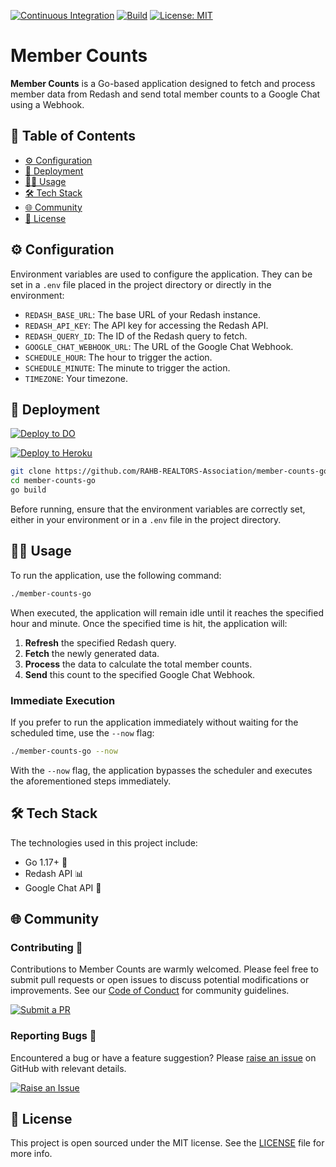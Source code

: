 [![Continuous Integration](https://github.com/RAHB-REALTORS-Association/member-counts-go/actions/workflows/go.yml/badge.svg)](https://github.com/RAHB-REALTORS-Association/member-counts-go/actions/workflows/go.yml)
[![Build](https://github.com/RAHB-REALTORS-Association/member-counts-go/actions/workflows/build.yml/badge.svg)](https://github.com/RAHB-REALTORS-Association/member-counts-go/actions/workflows/build.yml)
[![License: MIT](https://img.shields.io/badge/License-MIT-yellow.svg)](https://opensource.org/licenses/MIT)

# Member Counts

**Member Counts** is a Go-based application designed to fetch and process member data from Redash and send total member counts to a Google Chat using a Webhook.

## 📖 Table of Contents
- [⚙️ Configuration](#️-configuration)
- [🚀 Deployment](#-deployment)
- [🧑‍💻 Usage](#-usage)
- [🛠️ Tech Stack](#️-tech-stack)
- [🌐 Community](#-community)
- [📄 License](#-license)

## ⚙️ Configuration

Environment variables are used to configure the application. They can be set in a `.env` file placed in the project directory or directly in the environment:

- `REDASH_BASE_URL`: The base URL of your Redash instance.
- `REDASH_API_KEY`: The API key for accessing the Redash API.
- `REDASH_QUERY_ID`: The ID of the Redash query to fetch.
- `GOOGLE_CHAT_WEBHOOK_URL`: The URL of the Google Chat Webhook.
- `SCHEDULE_HOUR`: The hour to trigger the action.
- `SCHEDULE_MINUTE`: The minute to trigger the action.
- `TIMEZONE`: Your timezone.

## 🚀 Deployment

[![Deploy to DO](https://www.deploytodo.com/do-btn-blue.svg)](https://cloud.digitalocean.com/apps/new?repo=https://github.com/RAHB-REALTORS-Association/member-counts-go/tree/main)

[![Deploy to Heroku](https://www.herokucdn.com/deploy/button.svg)](https://heroku.com/deploy?template=https://github.com/RAHB-REALTORS-Association/member-counts-go/tree/main)

```sh
git clone https://github.com/RAHB-REALTORS-Association/member-counts-go.git
cd member-counts-go
go build
```

Before running, ensure that the environment variables are correctly set, either in your environment or in a `.env` file in the project directory.

## 🧑‍💻 Usage

To run the application, use the following command:

```sh
./member-counts-go
```

When executed, the application will remain idle until it reaches the specified hour and minute. Once the specified time is hit, the application will:

1. **Refresh** the specified Redash query.
2. **Fetch** the newly generated data.
3. **Process** the data to calculate the total member counts.
4. **Send** this count to the specified Google Chat Webhook.

### Immediate Execution

If you prefer to run the application immediately without waiting for the scheduled time, use the `--now` flag:

```sh
./member-counts-go --now
```

With the `--now` flag, the application bypasses the scheduler and executes the aforementioned steps immediately.

## 🛠️ Tech Stack

The technologies used in this project include:

- Go 1.17+ 🌿
- Redash API 📊
- Google Chat API 💬

## 🌐 Community

### Contributing 👥

Contributions to Member Counts are warmly welcomed. Please feel free to submit pull requests or open issues to discuss potential modifications or improvements. See our [Code of Conduct](https://www.contributor-covenant.org/version/2/1/code_of_conduct/) for community guidelines.

[![Submit a PR](https://img.shields.io/badge/Submit_a_PR-GitHub-%23060606?style=for-the-badge&logo=github&logoColor=fff)](https://github.com/RAHB-REALTORS-Association/member-counts-go/compare)

### Reporting Bugs 🐛

Encountered a bug or have a feature suggestion? Please [raise an issue](https://github.com/RAHB-REALTORS-Association/member-counts-go/issues/new/choose) on GitHub with relevant details.

[![Raise an Issue](https://img.shields.io/badge/Raise_an_Issue-GitHub-%23060606?style=for-the-badge&logo=github&logoColor=fff)](https://github.com/RAHB-REALTORS-Association/member-counts-go/issues/new/choose)

## 📄 License
This project is open sourced under the MIT license. See the [LICENSE](LICENSE) file for more info.
